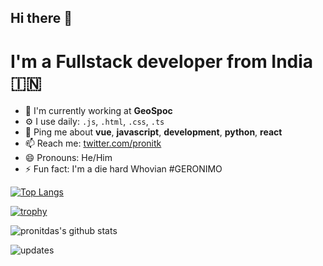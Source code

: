 ## Hi there 👋

# I'm a Fullstack developer from India 🇮🇳

- 🏢 I'm currently working at **GeoSpoc**
- ⚙️ I use daily: `.js`, `.html`, `.css`, `.ts`
- 💬 Ping me about **vue**, **javascript**, **development**, **python**, **react**
- 📫 Reach me: [twitter.com/pronitk](https://twitter.com/pronitk)
- 😄 Pronouns: He/Him
- ⚡️ Fun fact: I'm a die hard Whovian #GERONIMO

[![Top Langs](https://github-readme-stats.vercel.app/api/top-langs/?username=pronitdas)](https://github.com/pronitdas/github-readme-stats)

[![trophy](https://github-profile-trophy.vercel.app/?username=pronitdas&theme=onedark)](https://github.com/pronitdas/github-profile-trophy)

![pronitdas's github stats](https://github-readme-stats.vercel.app/api?username=pronitdas&show_icons=true&count_private=true&theme=synthwave)


![updates](https://metrics.lecoq.io/pronitdas)
